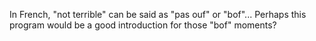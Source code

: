 In French, "not terrible" can be said as "pas ouf" or "bof"...
Perhaps this program would be a good introduction for those "bof" moments?
